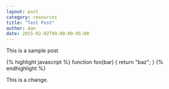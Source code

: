 ```yaml
---
layout: post
category: resources
title: "Test Post"
author: dan
date: 2015-02-02T09:00:00-05:00
---
```


This is a sample post

{% highlight javascript %}
function foo(bar) {
  return "baz";
}
{% endhighlight %}

This is a change.
